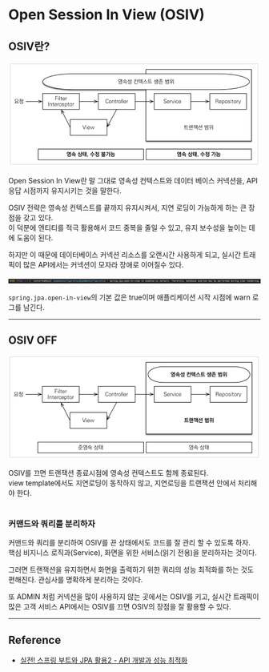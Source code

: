 # Open Session In View (OSIV)

## OSIV란?

![](img/osiv_01.PNG)  

Open Session In View란 말 그대로 영속성 컨텍스트와 데이터 베이스 커넥션을, API 응답 시점까지 유지시키는 것을 말한다.  
  
OSIV 전략은 영속성 컨텍스트를 끝까지 유지시켜서, 지연 로딩이 가능하게 하는 큰 장점을 갖고 있다.  
이 덕분에 엔티티를 적극 활용해서 코드 중복을 줄일 수 있고, 유지 보수성을 높이는 데에 도움이 된다.  
 
하지만 이 때문에 데이터베이스 커넥션 리소스를 오랜시간 사용하게 되고, 실시간 트래픽이 많은 API에서는 커넥션이 모자라 장애로 이어질수 있다.

![](img/osiv_02.PNG)  

`spring.jpa.open-in-view`의 기본 값은 true이며 애플리케이션 시작 시점에 warn 로그를 남긴다.  

---

## OSIV OFF
 
![](img/osiv_03.PNG)  
 
OSIV를 끄면 트랜잭션 종료시점에 영속성 컨텍스트도 함께 종료된다.  
view template에서도 지연로딩이 동작하지 않고, 지연로딩을 트랜잭션 안에서 처리해야 한다.  

#

### 커맨드와 쿼리를 분리하자

커맨드와 쿼리를 분리하여 OSIV를 끈 상태에서도 코드를 잘 관리 할 수 있도록 하자.  
핵심 비지니스 로직과(Service), 화면을 위한 서비스(읽기 전용)을 분리하자는 것이다.  
  
그러면 트랜잭션을 유지하면서 화면을 출력하기 위한 쿼리의 성능 최적화를 하는 것도 편해진다. 관심사를 명확하게 분리하는 것이다. 
  
또 ADMIN 처럼 커넥션을 많이 사용하지 않는 곳에서는 OSIV를 키고, 실시간 트래픽이 많은 고객 서비스 API에서는 OSIV를 끄면 OSIV의 장점을 잘 활용할 수 있다.

---

## Reference

- [실전! 스프링 부트와 JPA 활용2 - API 개발과 성능 최적화](https://www.inflearn.com/course/%EC%8A%A4%ED%94%84%EB%A7%81%EB%B6%80%ED%8A%B8-JPA-API%EA%B0%9C%EB%B0%9C-%EC%84%B1%EB%8A%A5%EC%B5%9C%EC%A0%81%ED%99%94/dashboard)
